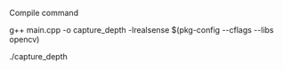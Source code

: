 Compile command 

g++ main.cpp -o capture_depth -lrealsense $(pkg-config --cflags --libs opencv)

./capture_depth 